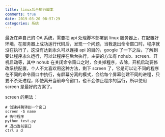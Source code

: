 ```yaml
---
title: linux后台执行脚本
comments: true
date: 2019-03-20 08:57:29
categories: 系统
---
```


最近在弄自己的 OA 系统，需要把 api 处理脚本部署到 linux 服务器上，在配置好环境，在服务器上成功运行代码后，发现一个问题，当我退出命令窗口时，程序就没在执行了，这没有达到永久可以连接 api 的目的，google 了一下之后，了解到要让程序永久运行，可以让程序在后台执行，主要的方法有 nohub、screen、开机启动等，其中 nohub 在关闭命令窗口之时，会关掉程序，去除，开机启动要修改系统配置，个人不太喜欢用这种方法，剩下 screen 了，它是可以让不同的程序在不同的命令窗口中执行，有屏幕分离的模式，会给每个屏幕创建不同的进程，只要不杀死进程，即使离开当前命令窗口，也不会停止程序的运行，所以使用 screen 是最好的方案了。

<!--more-->

screen 的用法：

```shell
# 创建并跳转到一个窗口
screen -S name
# 执行程序
python test.py
# 退出当前窗口
ctrl a d
```
